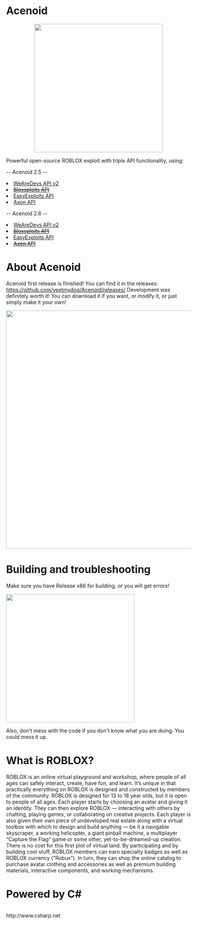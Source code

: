 # Acenoid

<p align="center">
  <img src="https://i.imgur.com/UqAPdtC.png" width="350" title="">
</p>

Powerful open-source ROBLOX exploit with triple API functionality, using:

-- Acenoid 2.5 --
<li><a href="https://wearedevs.net/d/Exploit%20APIv2">WeAreDevs API v2</a></li>
<li><a href="https://mega.nz/#!D75jxYwC!uM4EFMjTHNEBiS5obwwfQiwG78e6--S3WQDxa2pYogw"><del>Bloxsploits API</del></a></li>
<li><a href="https://easyexploits.com/?exploit=easyexploitsapi">EasyExploits API</a></li>
<li><a href="https://github.com/rakion99/Axon">Axon API</a></li>

-- Acenoid 2.6 --
<li><a href="https://wearedevs.net/d/Exploit%20APIv2">WeAreDevs API v2</a></li>
<li><a href="https://mega.nz/#!D75jxYwC!uM4EFMjTHNEBiS5obwwfQiwG78e6--S3WQDxa2pYogw"><del>Bloxsploits API</del></a></li>
<li><a href="https://easyexploits.com/?exploit=easyexploitsapi">EasyExploits API</a></li>
<li><a href="https://github.com/rakion99/Axon"><del>Axon API</del></a></li>

# About Acenoid
Acenoid first release is finished! You can find it in the releases: https://github.com/yeetmydog/Acenoid/releases/
Development was definitely worth it! You can download it if you want, or modify it, or just simply make it your own!
<p align="right">
  <img src="https://i.gyazo.com/51900ed9cf71e7f602c131d86b110f9e.png" width="650" title="">
</p>

# Building and troubleshooting
Make sure you have Release x86 for building, or you will get errors!
<p align="left">
  <img src=https://i.gyazo.com/54a61f7a7295a2ed26bcd6242ea0682b.png" width="350" title="">
</p>

Also, don't mess with the code if you don't know what you are doing. You could mess it up.

# What is ROBLOX?
ROBLOX is an online virtual playground and workshop, where people of all ages can safely interact, create, have fun, and learn. It’s unique in that practically everything on ROBLOX is designed and constructed by members of the community. ROBLOX is designed for 13 to 18 year olds, but it is open to people of all ages. Each player starts by choosing an avatar and giving it an identity. They can then explore ROBLOX — interacting with others by chatting, playing games, or collaborating on creative projects. Each player is also given their own piece of undeveloped real estate along with a virtual toolbox with which to design and build anything — be it a navigable skyscraper, a working helicopter, a giant pinball machine, a multiplayer “Capture the Flag” game or some other, yet-to-be-dreamed-up creation. There is no cost for this first plot of virtual land. By participating and by building cool stuff, ROBLOX members can earn specialty badges as well as ROBLOX currency (“Robux”). In turn, they can shop the online catalog to purchase avatar clothing and accessories as well as premium building materials, interactive components, and working mechanisms.
# Powered by C#
<p align="left">
  <img src="https://duckduckgo.com/i/a707f012.png" title="">
</p>
http://www.csharp.net
